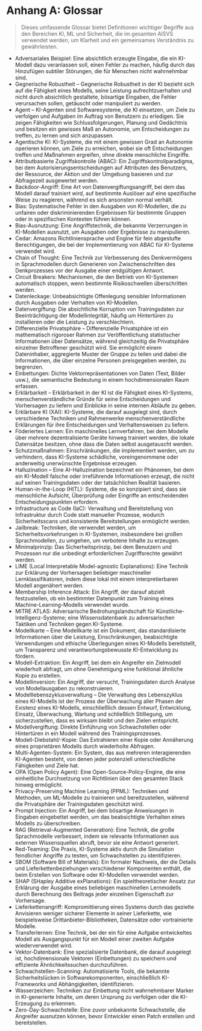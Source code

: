 # Anhang A: Glossar

>Dieses umfassende Glossar bietet Definitionen wichtiger Begriffe aus den Bereichen KI, ML und Sicherheit, die im gesamten AISVS verwendet werden, um Klarheit und ein gemeinsames Verständnis zu gewährleisten.

* Adversariales Beispiel: Eine absichtlich erzeugte Eingabe, die ein KI-Modell dazu veranlassen soll, einen Fehler zu machen, häufig durch das Hinzufügen subtiler Störungen, die für Menschen nicht wahrnehmbar sind.
  ​
* Gegnerische Robustheit – Gegnerische Robustheit in der KI bezieht sich auf die Fähigkeit eines Modells, seine Leistung aufrechtzuerhalten und nicht durch absichtlich gestaltete, bösartige Eingaben, die Fehler verursachen sollen, getäuscht oder manipuliert zu werden.
  ​
* Agent – KI-Agenten sind Softwaresysteme, die KI einsetzen, um Ziele zu verfolgen und Aufgaben im Auftrag von Benutzern zu erledigen. Sie zeigen Fähigkeiten wie Schlussfolgerungen, Planung und Gedächtnis und besitzen ein gewisses Maß an Autonomie, um Entscheidungen zu treffen, zu lernen und sich anzupassen.
  ​
* Agentische KI: KI-Systeme, die mit einem gewissen Grad an Autonomie operieren können, um Ziele zu erreichen, wobei sie oft Entscheidungen treffen und Maßnahmen ergreifen, ohne direkte menschliche Eingriffe.
  ​
* Attributbasierte Zugriffskontrolle (ABAC): Ein Zugriffskontrollparadigma, bei dem Autorisierungsentscheidungen auf Attributen des Benutzers, der Ressource, der Aktion und der Umgebung basieren und zur Abfragezeit ausgewertet werden.
  ​
* Backdoor-Angriff: Eine Art von Datenvergiftungsangriff, bei dem das Modell darauf trainiert wird, auf bestimmte Auslöser auf eine spezifische Weise zu reagieren, während es sich ansonsten normal verhält.
  ​
* Bias: Systematische Fehler in den Ausgaben von KI-Modellen, die zu unfairen oder diskriminierenden Ergebnissen für bestimmte Gruppen oder in spezifischen Kontexten führen können.
  ​
* Bias-Ausnutzung: Eine Angriffstechnik, die bekannte Verzerrungen in KI-Modellen ausnutzt, um Ausgaben oder Ergebnisse zu manipulieren.
  ​
* Cedar: Amazons Richtliniensprache und Engine für fein abgestufte Berechtigungen, die bei der Implementierung von ABAC für KI-Systeme verwendet wird.
  ​
* Chain of Thought: Eine Technik zur Verbesserung des Denkvermögens in Sprachmodellen durch Generieren von Zwischenschritten des Denkprozesses vor der Ausgabe einer endgültigen Antwort.
  ​
* Circuit Breakers: Mechanismen, die den Betrieb von KI-Systemen automatisch stoppen, wenn bestimmte Risikoschwellen überschritten werden.
  ​
* Datenleckage: Unbeabsichtigte Offenlegung sensibler Informationen durch Ausgaben oder Verhalten von KI-Modellen.
  ​
* Datenvergiftung: Die absichtliche Korruption von Trainingsdaten zur Beeinträchtigung der Modellintegrität, häufig um Hintertüren zu installieren oder die Leistung zu verschlechtern.
  ​
* Differenzielle Privatsphäre – Differenzielle Privatsphäre ist ein mathematisch rigoroser Rahmen zur Veröffentlichung statistischer Informationen über Datensätze, während gleichzeitig die Privatsphäre einzelner Betroffener geschützt wird. Sie ermöglicht einem Dateninhaber, aggregierte Muster der Gruppe zu teilen und dabei die Informationen, die über einzelne Personen preisgegeben werden, zu begrenzen.
  ​
* Einbettungen: Dichte Vektorrepräsentationen von Daten (Text, Bilder usw.), die semantische Bedeutung in einem hochdimensionalen Raum erfassen.
  ​
* Erklärbarkeit – Erklärbarkeit in der KI ist die Fähigkeit eines KI-Systems, menschenverständliche Gründe für seine Entscheidungen und Vorhersagen zu liefern und Einblicke in seine internen Abläufe zu geben.
  ​
* Erklärbare KI (XAI): KI-Systeme, die darauf ausgelegt sind, durch verschiedene Techniken und Rahmenwerke menschenverständliche Erklärungen für ihre Entscheidungen und Verhaltensweisen zu liefern.
  ​
* Föderiertes Lernen: Ein maschinelles Lernverfahren, bei dem Modelle über mehrere dezentralisierte Geräte hinweg trainiert werden, die lokale Datensätze besitzen, ohne dass die Daten selbst ausgetauscht werden.
  ​
* Schutzmaßnahmen: Einschränkungen, die implementiert werden, um zu verhindern, dass KI-Systeme schädliche, voreingenommene oder anderweitig unerwünschte Ergebnisse erzeugen.
  ​
* Halluzination – Eine AI-Halluzination bezeichnet ein Phänomen, bei dem ein KI-Modell falsche oder irreführende Informationen erzeugt, die nicht auf seinen Trainingsdaten oder der tatsächlichen Realität basieren.
  ​
* Human-in-the-Loop (HITL): Systeme, die so konzipiert sind, dass sie menschliche Aufsicht, Überprüfung oder Eingriffe an entscheidenden Entscheidungspunkten erfordern.
  ​
* Infrastructure as Code (IaC): Verwaltung und Bereitstellung von Infrastruktur durch Code statt manueller Prozesse, wodurch Sicherheitsscans und konsistente Bereitstellungen ermöglicht werden.
  ​
* Jailbreak: Techniken, die verwendet werden, um Sicherheitsvorkehrungen in KI-Systemen, insbesondere bei großen Sprachmodellen, zu umgehen, um verbotene Inhalte zu erzeugen.
  ​
* Minimalprinzip: Das Sicherheitsprinzip, bei dem Benutzern und Prozessen nur die unbedingt erforderlichen Zugriffsrechte gewährt werden.
  ​
* LIME (Local Interpretable Model-agnostic Explanations): Eine Technik zur Erklärung der Vorhersagen beliebiger maschineller Lernklassifikatoren, indem diese lokal mit einem interpretierbaren Modell angenähert werden.
  ​
* Membership Inference Attack: Ein Angriff, der darauf abzielt festzustellen, ob ein bestimmter Datenpunkt zum Training eines Machine-Learning-Modells verwendet wurde.
  ​
* MITRE ATLAS: Adversarische Bedrohungslandschaft für Künstliche-Intelligenz-Systeme; eine Wissensdatenbank zu adversarischen Taktiken und Techniken gegen KI-Systeme.
  ​
* Modellkarte – Eine Modellkarte ist ein Dokument, das standardisierte Informationen über die Leistung, Einschränkungen, beabsichtigte Verwendungen und ethische Überlegungen eines KI-Modells bereitstellt, um Transparenz und verantwortungsbewusste KI-Entwicklung zu fördern.
  ​
* Modell-Extraktion: Ein Angriff, bei dem ein Angreifer ein Zielmodell wiederholt abfragt, um ohne Genehmigung eine funktional ähnliche Kopie zu erstellen.
  ​
* Modellinversion: Ein Angriff, der versucht, Trainingsdaten durch Analyse von Modellausgaben zu rekonstruieren.
  ​
* Modelllebenszyklusverwaltung – Die Verwaltung des Lebenszyklus eines KI-Modells ist der Prozess der Überwachung aller Phasen der Existenz eines KI-Modells, einschließlich dessen Entwurf, Entwicklung, Einsatz, Überwachung, Wartung und schließlich Stilllegung, um sicherzustellen, dass es wirksam bleibt und den Zielen entspricht.
  ​
* Modellvergiftung: Direkte Einführung von Schwachstellen oder Hintertüren in ein Modell während des Trainingsprozesses.
  ​
* Modell-Diebstahl/-Kopie: Das Extrahieren einer Kopie oder Annäherung eines proprietären Modells durch wiederholte Abfragen.
  ​
* Multi-Agenten-System: Ein System, das aus mehreren interagierenden KI-Agenten besteht, von denen jeder potenziell unterschiedliche Fähigkeiten und Ziele hat.
  ​
* OPA (Open Policy Agent): Eine Open-Source-Policy-Engine, die eine einheitliche Durchsetzung von Richtlinien über den gesamten Stack hinweg ermöglicht.
  ​
* Privacy-Preserving Machine Learning (PPML): Techniken und Methoden, um ML-Modelle zu trainieren und bereitzustellen, während die Privatsphäre der Trainingsdaten geschützt wird.
  ​
* Prompt Injection: Ein Angriff, bei dem bösartige Anweisungen in Eingaben eingebettet werden, um das beabsichtigte Verhalten eines Modells zu überschreiben.
  ​
* RAG (Retrieval-Augmented Generation): Eine Technik, die große Sprachmodelle verbessert, indem sie relevante Informationen aus externen Wissensquellen abruft, bevor sie eine Antwort generiert.
  ​
* Red-Teaming: Die Praxis, KI-Systeme aktiv durch die Simulation feindlicher Angriffe zu testen, um Schwachstellen zu identifizieren.
  ​
* SBOM (Software Bill of Materials): Ein formaler Nachweis, der die Details und Lieferkettenbeziehungen verschiedener Komponenten enthält, die beim Erstellen von Software oder KI-Modellen verwendet werden.
  ​
* SHAP (SHapley Additive exPlanations): Ein spieltheoretischer Ansatz zur Erklärung der Ausgabe eines beliebigen maschinellen Lernmodells durch Berechnung des Beitrags jeder einzelnen Eigenschaft zur Vorhersage.
  ​
* Lieferkettenangriff: Kompromittierung eines Systems durch das gezielte Anvisieren weniger sicherer Elemente in seiner Lieferkette, wie beispielsweise Drittanbieter-Bibliotheken, Datensätze oder vortrainierte Modelle.
  ​
* Transferlernen: Eine Technik, bei der ein für eine Aufgabe entwickeltes Modell als Ausgangspunkt für ein Modell einer zweiten Aufgabe wiederverwendet wird.
  ​
* Vektor-Datenbank: Eine spezialisierte Datenbank, die darauf ausgelegt ist, hochdimensionale Vektoren (Einbettungen) zu speichern und effiziente Ähnlichkeitssuchen durchzuführen.
  ​
* Schwachstellen-Scanning: Automatisierte Tools, die bekannte Sicherheitslücken in Softwarekomponenten, einschließlich KI-Frameworks und Abhängigkeiten, identifizieren.
  ​
* Wasserzeichen: Techniken zur Einbettung nicht wahrnehmbarer Marker in KI-generierte Inhalte, um deren Ursprung zu verfolgen oder die KI-Erzeugung zu erkennen.
  ​
* Zero-Day-Schwachstelle: Eine zuvor unbekannte Schwachstelle, die Angreifer ausnutzen können, bevor Entwickler einen Patch erstellen und bereitstellen.

